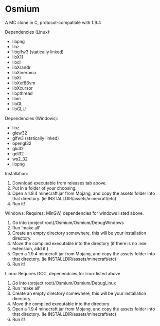 # Osmium
A MC clone in C, protocol-compatible with 1.9.4

Dependencies (Linux): 
- libpng
- libz
- libglfw3 (statically linked)
- libX11
- libdl
- libXrandr
- libXinerama
- libXi
- libXxf86vm
- libXcursor
- libpthread
- libm
- libGL
- libGLU

Dependencies (Windows): 
- libz
- glew32
- glfw3 (statically linked)
- opengl32
- glu32
- gdi32
- ws2_32
- libpng

Installation: 
1. Download executable from releases tab above.
2. Put in a folder of your choosing.
3. Open a 1.9.4 minecraft.jar from Mojang, and copy the assets folder into that directory. (ie INSTALLDIR/assets/minecraft/etc)
4. Run it!

Windows: 
Requires: MinGW, dependencies for windows listed above.
1. Go into (project root)/Osmium/Osmium/DebugWindows
2. Run 'make all'
3. Create an empty directory somewhere, this will be your installation directory.
4. Move the compiled executable into the directory (if there is no .exe extension, add it.)
5. Open a 1.9.4 minecraft.jar from Mojang, and copy the assets folder into that directory. (ie INSTALLDIR/assets/minecraft/etc)
6. Run it!

Linux: Requires GCC, depenendcies for linux listed above.
1. Go into (project root)/Osmium/Osmium/DebugLinux
2. Run 'make all'
3. Create an empty directory somewhere, this will be your installation directory.
4. Move the compiled executable into the directory
5. Open a 1.9.4 minecraft.jar from Mojang, and copy the assets folder into that directory. (ie INSTALLDIR/assets/minecraft/etc)
6. Run it!

